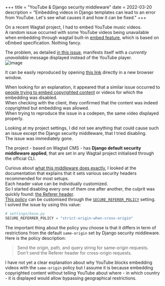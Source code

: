 +++
title = "YouTube & Django security middleware"
date = 2022-03-20
description = "Embedding videos in Django templates can lead to an error from YouTube. Let's see what causes it and how it can be fixed."
+++

On a recent Wagtail project, I had to embed YouTube music videos.  
A random issue occurred with some YouTube videos being unavailable when embedding through wagtail built-in [embed feature](https://docs.wagtail.org/en/stable/advanced_topics/embeds.html), which is based on oEmbed specification. Nothing fancy.

The problem, as detailed [in this issue](https://github.com/wagtail/wagtail/issues/8068]), manifests itself with a _currently unavailable_ message displayed instead of the YouTube player.  
![image](https://user-images.githubusercontent.com/1702255/156556134-f519f66f-d731-4fd7-b79d-bc6da7ace48f.png)

It can be easily reproduced by opening [this link](https://www.youtube.com/embed/DIhWBhf1lPY?feature=oembed&autoplay=1) directly in a new browser window.

When looking for an explanation, it appeared that a similar issue occurred to [people trying to embed copyrighted content](https://support.google.com/youtube/thread/17866150/unavailable-video-due-to-copyright?hl=en) or videos for which the embedding was disabled.  
When checking with the client, they confirmed that the content was indeed copyrighted but embedding was allowed.  
When trying to reproduce the issue in a codepen, the same video displayed properly.

Looking at my project settings, I did not see anything that could cause such an issue except the Django security middleware, that I tried disabling.  
The issue was immediately gone.

The project - based on Wagtail CMS - has **Django default security middleware applied**, that are set in any Wagtail project initialised through the official CLI.

Curious about [what this middleware does exactly](https://docs.djangoproject.com/en/4.0/ref/middleware/#module-django.middleware.security), I looked at the documentation that explains that it sets various security headers recommended for most setups.  
Each header value can be individually customized.  
So I started disabling every one of them one after another, the culprit was quickly found: [the Referer header](https://developer.mozilla.org/en-US/docs/Web/HTTP/Headers/Referer).  
[This policy](https://docs.djangoproject.com/en/4.0/ref/middleware/#referrer-policy) can be customised through the [`SECURE_REFERER_POLICY`](https://docs.djangoproject.com/en/4.0/ref/settings/#secure-referrer-policy) setting.  
I solved the issue by using this value:

```python
# settings/base.py
SECURE_REFERRER_POLICY = "strict-origin-when-cross-origin"
```

The important thing about the policy you choose is that it differs in term of restrictions from the default `same-origin` set by Django security middleware.  
Here is the policy description:

> Send the origin, path, and query string for same-origin requests. Don't send the Referer header for cross-origin requests.

I have not yet a clear explanation about why YouTube blocks embedding videos with the `same-origin` policy but I assume it is because embedding copyrighted content without telling YouTube about where - in which country - it is displayed would allow bypassing geographical restrictions.
